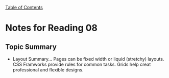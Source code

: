 [Table of Contents](README.md)
# Notes for Reading 08
## Topic Summary
- Layout Summary... Pages can be fixed width or liquid (stretchy) layouts. CSS Framworks provide rules for common tasks. Grids help creat professional and flexible designs.